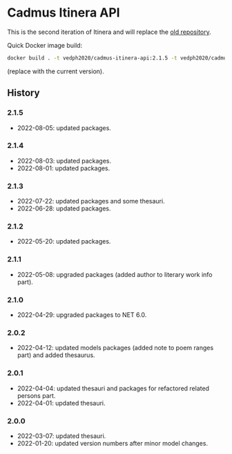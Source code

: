 # Cadmus Itinera API

This is the second iteration of Itinera and will replace the [old repository](https://github.com/vedph/cadmus_itinera_api).

Quick Docker image build:

```bash
docker build . -t vedph2020/cadmus-itinera-api:2.1.5 -t vedph2020/cadmus-itinera-api:latest
```

(replace with the current version).

## History

### 2.1.5

- 2022-08-05: updated packages.

### 2.1.4

- 2022-08-03: updated packages.
- 2022-08-01: updated packages.

### 2.1.3

- 2022-07-22: updated packages and some thesauri.
- 2022-06-28: updated packages.

### 2.1.2

- 2022-05-20: updated packages.

### 2.1.1

- 2022-05-08: upgraded packages (added author to literary work info part).

### 2.1.0

- 2022-04-29: upgraded packages to NET 6.0.

### 2.0.2

- 2022-04-12: updated models packages (added note to poem ranges part) and added thesaurus.

### 2.0.1

- 2022-04-04: updated thesauri and packages for refactored related persons part.
- 2022-04-01: updated thesauri.

### 2.0.0

- 2022-03-07: updated thesauri.
- 2022-01-20: updated version numbers after minor model changes.
